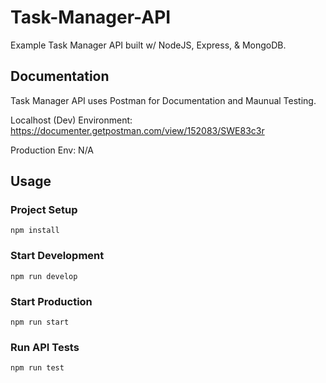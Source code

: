 # Task-Manager-API
Example Task Manager API built w/ NodeJS, Express, & MongoDB. 

## Documentation

Task Manager API uses Postman for Documentation and Maunual Testing.

Localhost (Dev) Environment:
https://documenter.getpostman.com/view/152083/SWE83c3r 

Production Env: N/A

## Usage
### Project Setup
```
npm install
```

### Start Development
```
npm run develop
```

### Start Production
```
npm run start
```

### Run API Tests
```
npm run test
```
